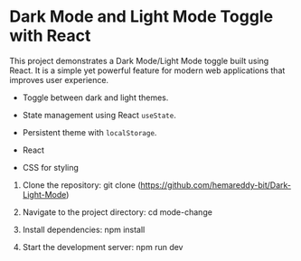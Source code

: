 # Dark Mode and Light Mode Toggle with React


This project demonstrates a Dark Mode/Light Mode toggle built using React. It is a simple yet powerful feature for modern web applications that improves user experience.

- Toggle between dark and light themes.
- State management using React `useState`.
- Persistent theme with `localStorage`.


- React
- CSS for styling

1. Clone the repository:
   git clone (https://github.com/hemareddy-bit/Dark-Light-Mode)

2. Navigate to the project directory:
   cd mode-change

3. Install dependencies:
   npm install

4. Start the development server:
   npm run dev

